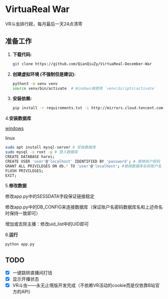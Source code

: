 # VirtuaReal War

VR斗虫排行耪，每月最后一天24点清零

## 准备工作

1. **下载代码:**
   ```bash
   git clone https://github.com/QianQiuZy/VirtuaReal-December-War
   ```

2. **创建虚拟环境 (不强制但是建议):**
   ```bash
   python3 -m venv venv
   source venv/bin/activate  # Windows端使用 `venv\Scripts\activate`
   ```

3. **安装依赖:**
   ```bash
   pip install -r requirements.txt -i http://mirrors.cloud.tencent.com/pypi/simple
   ```

4.**安装数据库**

   [windows](https://downloads.mysql.com/archives/get/p/25/file/mysql-installer-community-8.0.40.0.msi)

   linux
   ```bash
   sudo apt install mysql-server # 安装数据库
   sudo mysql -u root -p # 登入数据库
   CREATE DATABASE harei;
   CREATE USER 'user'@'localhost' IDENTIFIED BY 'password'; # 替换账户密码
   GRANT ALL PRIVILEGES ON db.* TO 'user'@'localhost'; #替换数据库名和账户名
   FLUSH PRIVILEGES;
   EXIT;
   ```

5.**修改数据**

   修改app.py中的SESSDATA字段保证链接稳定
   
   修改app.py中的DB_CONFIG来连接数据库（保证账户名密码数据库名和上述命名时保持一致即可）
   
   增加或去除主播：修改uid_list中的UID即可

6.**运行**
   ```bash
   python app.py
   ```

## TODO
- [x] 一键跳转直播间打钱
- [x] 显示开播状态
- [x] VR斗虫——永无止境版开发完成（不依赖VR活动的cookie而是仅依靠B站官方的API）
